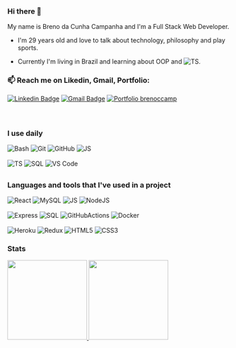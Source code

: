### Hi there 👋
<!--
**brenoccamp/brenoccamp** is a ✨ _special_ ✨ repository because its `README.md` (this file) appears on your GitHub profile.

Here are some ideas to get you started:

- 🔭 I’m currently working on ...
- 👯 I’m looking to collaborate on ...
- 🤔 I’m looking for help with ...
- 💬 Ask me about ...
- 😄 Pronouns: ...
- ⚡ Fun fact: ...
-->
My name is Breno da Cunha Campanha and I'm a Full Stack Web Developer.
- I'm 29 years old and love to talk about technology, philosophy and play sports.

- Currently I'm living in Brazil and learning about OOP and ![TS](https://img.shields.io/badge/-Typescript-white?style=flat-square&color=1919ff&logo=typescript&logoColor=white).

<h3>📫 Reach me on Likedin, Gmail, Portfolio:</h3>

[![Linkedin Badge](https://img.shields.io/badge/-brenoccamp-blue?style=flat-square&logo=Linkedin&logoColor=white&link=https://www.linkedin.com/in/brenoccamp/)](https://www.linkedin.com/in/brenoccamp/)
[![Gmail Badge](https://img.shields.io/badge/-brenoccamp@gmail.com-c14438?style=flat-square&logo=Gmail&logoColor=white&link=mailto:brenoccamp@gmail.com)](mailto:brenoccamp@gmail.com)
[![Portfolio brenoccamp](https://img.shields.io/badge/-Portfolio-yellow)](https://brenoccamp.vercel.app/)

 <br>

<h2></h2>
<h3>I use daily</h3>

![Bash](https://img.shields.io/badge/-Bash-white?style=flat-square&color=cccccc&logo=gnubash&logoColor=black)
![Git](https://img.shields.io/badge/-Git-black?style=flat-square&logo=git)
![GitHub](https://img.shields.io/badge/-GitHub-181717?style=flat-square&logo=github)
![JS](https://img.shields.io/badge/-Javascript-white?style=flat-square&color=F8FF00&logo=javascript&logoColor=black)<br><br>
![TS](https://img.shields.io/badge/-Typescript-white?style=flat-square&color=1919ff&logo=typescript&logoColor=white)
![SQL](https://img.shields.io/badge/SQL-232F3E?style=flat-square&logo=microsoftsqlserver&color=b2b2b2&logoColor=black)
![VS Code](https://img.shields.io/badge/-VS%20Code-007ACC?style=flat-square&logo=visual-studio-code)


<h2></h2>
<h3>Languages and tools that I've used in a project</h3>

![React](https://img.shields.io/badge/-React-white?style=flat-square&color=00ffff&logo=react&logoColor=black)
![MySQL](https://img.shields.io/badge/MySQL-00000F?style=for-the-badge&logo=mysql&logoColor=white)
![JS](https://img.shields.io/badge/-Javascript-white?style=flat-square&color=F8FF00&logo=javascript&logoColor=black)
![NodeJS](https://img.shields.io/badge/-NodeJS-white?style=flat-square&color=green&logo=nodedotjs&logoColor=white)<br><br>
![Express](https://img.shields.io/badge/-Express-white?style=flat-square&color=white&logo=express&logoColor=black)
![SQL](https://img.shields.io/badge/SQL-232F3E?style=flat-square&logo=microsoftsqlserver&color=b2b2b2&logoColor=black)
![GitHubActions](https://img.shields.io/badge/-GitHub%20Actions-181717?style=flat-square&logo=githubactions&color=white)
![Docker](https://img.shields.io/badge/Docker-6464f6?style=flat-square&logo=docker&logoColor=white)<br><br>
![Heroku](https://img.shields.io/badge/Heroku-430098?style=for-the-badge&logo=heroku&logoColor=white)
![Redux](https://img.shields.io/badge/Redux-593D88?style=for-the-badge&logo=redux&logoColor=white)
![HTML5](https://img.shields.io/badge/HTML-239120?style=for-the-badge&logo=html5&logoColor=white)
![CSS3](https://img.shields.io/badge/CSS3-1572B6?style=for-the-badge&logo=css3&logoColor=white)


### Stats
<div>
<a href="https://github.com/brenoccamp">
<img height="180em" src="https://github-readme-stats.vercel.app/api?username=brenoccamp&show_icons=true&theme=tokyonight&include_all_commits=true&count_private=true"/>
<img height="180em" src="https://github-readme-stats.vercel.app/api/top-langs/?username=brenoccamp&layout=compact&langs_count=7&theme=tokyonight"/>
</div>
<div style="display: inline_block"><br></a>
